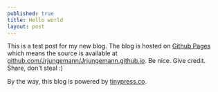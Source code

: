 ```yaml
---
published: true
title: Hello world
layout: post
---
```

This is a test post for my new blog. The blog is hosted on [Github Pages](http://pages.github.com/) which means the source is available at [github.com/Jrjungemann/Jrjungemann.github.io](http://github.com/Jrjungemann/Jrjungemann.github.io). Be nice. Give credit. Share, don't steal :)

By the way, this blog is powered by [tinypress.co](https://tinypress.co).